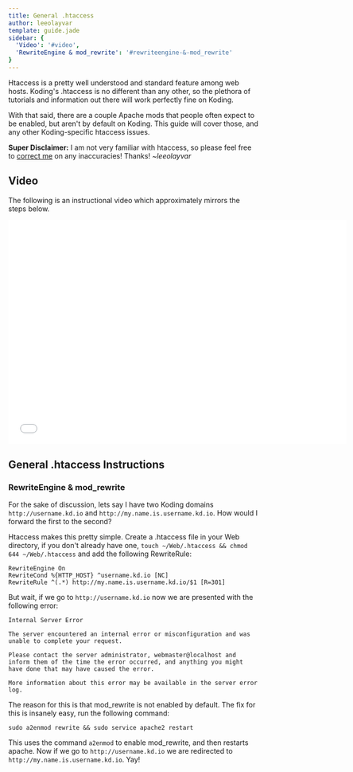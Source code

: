 ```yaml
---
title: General .htaccess
author: leeolayvar
template: guide.jade
sidebar: {
  'Video': '#video',
  'RewriteEngine & mod_rewrite': '#rewriteengine-&-mod_rewrite'
}
---
```



Htaccess is a pretty well understood and standard feature among web hosts.
Koding's .htaccess is no different than any other, so the plethora of
tutorials and information out there will work perfectly fine on Koding.

With that said, there are a couple Apache mods that people often expect to
be enabled, but aren't by default on Koding. This guide will cover those,
and any other Koding-specific htaccess issues.

**Super Disclaimer:** I am not very familiar with htaccess, so please feel
free to [correct me][0] on any inaccuracies! Thanks! *~leeolayvar*


## Video

The following is an instructional video which approximately
mirrors the steps below.

<iframe width="680" height="450" src="//www.youtube.com/embed/qR7Qtmf7BdQ" frameborder="0" allowfullscreen></iframe>



## General .htaccess Instructions

### RewriteEngine & mod_rewrite

For the sake of discussion, lets say I have two Koding domains
`http://username.kd.io` and `http://my.name.is.username.kd.io`. How would
I forward the first to the second?

Htaccess makes this pretty simple. Create a .htaccess file in your Web
directory, if you don't already have one,
`touch ~/Web/.htaccess && chmod 644 ~/Web/.htaccess` and add the
following RewriteRule:

```
RewriteEngine On
RewriteCond %{HTTP_HOST} ^username.kd.io [NC]
RewriteRule ^(.*) http://my.name.is.username.kd.io/$1 [R=301]
```

But wait, if we go to `http://username.kd.io` now we are presented with
the following error:

```
Internal Server Error

The server encountered an internal error or misconfiguration and was unable to complete your request.

Please contact the server administrator, webmaster@localhost and inform them of the time the error occurred, and anything you might have done that may have caused the error.

More information about this error may be available in the server error log.
```

The reason for this is that mod_rewrite is not enabled by default. The fix
for this is insanely easy, run the following command:

```
sudo a2enmod rewrite && sudo service apache2 restart
```

This uses the command `a2enmod` to enable mod_rewrite, and then restarts
apache. Now if we go to `http://username.kd.io` we are redirected to
`http://my.name.is.username.kd.io`. Yay!




<!--
## Additional Resources

If you are looking for .htaccess tutorials, the following links may be
handy. Feel free to [submit a link][0] if you know of a good tutorial!

- 
-->



[0]: https://github.com/koding/docs/issues/new

